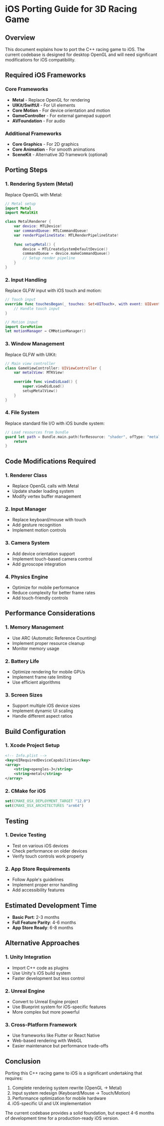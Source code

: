 # iOS Porting Guide for 3D Racing Game

## Overview

This document explains how to port the C++ racing game to iOS. The current codebase is designed for desktop OpenGL and will need significant modifications for iOS compatibility.

## Required iOS Frameworks

### Core Frameworks
- **Metal** - Replace OpenGL for rendering
- **UIKit/SwiftUI** - For UI elements
- **Core Motion** - For device orientation and motion
- **GameController** - For external gamepad support
- **AVFoundation** - For audio

### Additional Frameworks
- **Core Graphics** - For 2D graphics
- **Core Animation** - For smooth animations
- **SceneKit** - Alternative 3D framework (optional)

## Porting Steps

### 1. Rendering System (Metal)

Replace OpenGL with Metal:

```swift
// Metal setup
import Metal
import MetalKit

class MetalRenderer {
    var device: MTLDevice!
    var commandQueue: MTLCommandQueue!
    var renderPipelineState: MTLRenderPipelineState!
    
    func setupMetal() {
        device = MTLCreateSystemDefaultDevice()
        commandQueue = device.makeCommandQueue()
        // Setup render pipeline
    }
}
```

### 2. Input Handling

Replace GLFW input with iOS touch and motion:

```swift
// Touch input
override func touchesBegan(_ touches: Set<UITouch>, with event: UIEvent?) {
    // Handle touch input
}

// Motion input
import CoreMotion
let motionManager = CMMotionManager()
```

### 3. Window Management

Replace GLFW with UIKit:

```swift
// Main view controller
class GameViewController: UIViewController {
    var metalView: MTKView!
    
    override func viewDidLoad() {
        super.viewDidLoad()
        setupMetalView()
    }
}
```

### 4. File System

Replace standard file I/O with iOS bundle system:

```swift
// Load resources from bundle
guard let path = Bundle.main.path(forResource: "shader", ofType: "metal") else {
    return
}
```

## Code Modifications Required

### 1. Renderer Class
- Replace OpenGL calls with Metal
- Update shader loading system
- Modify vertex buffer management

### 2. Input Manager
- Replace keyboard/mouse with touch
- Add gesture recognition
- Implement motion controls

### 3. Camera System
- Add device orientation support
- Implement touch-based camera control
- Add gyroscope integration

### 4. Physics Engine
- Optimize for mobile performance
- Reduce complexity for better frame rates
- Add touch-friendly controls

## Performance Considerations

### 1. Memory Management
- Use ARC (Automatic Reference Counting)
- Implement proper resource cleanup
- Monitor memory usage

### 2. Battery Life
- Optimize rendering for mobile GPUs
- Implement frame rate limiting
- Use efficient algorithms

### 3. Screen Sizes
- Support multiple iOS device sizes
- Implement dynamic UI scaling
- Handle different aspect ratios

## Build Configuration

### 1. Xcode Project Setup
```xml
<!-- Info.plist -->
<key>UIRequiredDeviceCapabilities</key>
<array>
    <string>opengles-3</string>
    <string>metal</string>
</array>
```

### 2. CMake for iOS
```cmake
set(CMAKE_OSX_DEPLOYMENT_TARGET "12.0")
set(CMAKE_OSX_ARCHITECTURES "arm64")
```

## Testing

### 1. Device Testing
- Test on various iOS devices
- Check performance on older devices
- Verify touch controls work properly

### 2. App Store Requirements
- Follow Apple's guidelines
- Implement proper error handling
- Add accessibility features

## Estimated Development Time

- **Basic Port**: 2-3 months
- **Full Feature Parity**: 4-6 months
- **App Store Ready**: 6-8 months

## Alternative Approaches

### 1. Unity Integration
- Import C++ code as plugins
- Use Unity's iOS build system
- Faster development but less control

### 2. Unreal Engine
- Convert to Unreal Engine project
- Use Blueprint system for iOS-specific features
- More complex but more powerful

### 3. Cross-Platform Framework
- Use frameworks like Flutter or React Native
- Web-based rendering with WebGL
- Easier maintenance but performance trade-offs

## Conclusion

Porting this C++ racing game to iOS is a significant undertaking that requires:
1. Complete rendering system rewrite (OpenGL → Metal)
2. Input system redesign (Keyboard/Mouse → Touch/Motion)
3. Performance optimization for mobile hardware
4. iOS-specific UI and UX implementation

The current codebase provides a solid foundation, but expect 4-6 months of development time for a production-ready iOS version.